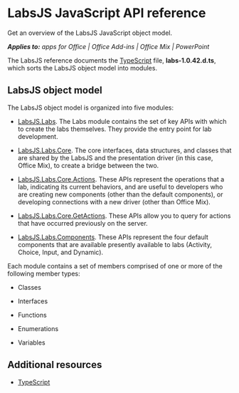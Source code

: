 
# LabsJS JavaScript API reference
Get an overview of the LabsJS JavaScript object model.

 _**Applies to:** apps for Office | Office Add-ins | Office Mix | PowerPoint_

The LabsJS reference documents the [TypeScript](http://www.typescriptlang.org/) file, **labs-1.0.42.d.ts**, which sorts the LabsJS object model into modules.

## LabsJS object model

The LabsJS object model is organized into five modules:


- [LabsJS.Labs](/reference/office-mix/labsjs.labs.md). The Labs module contains the set of key APIs with which to create the labs themselves. They provide the entry point for lab development.
    
- [LabsJS.Labs.Core](/reference/office-mix/labsjs.labs.core.md). The core interfaces, data structures, and classes that are shared by the LabsJS and the presentation driver (in this case, Office Mix), to create a bridge between the two.
    
- [LabsJS.Labs.Core.Actions](/reference/office-mix/labsjs.labs.core.actions.md). These APIs represent the operations that a lab, indicating its current behaviors, and are useful to developers who are creating new components (other than the default components), or developing connections with a new driver (other than Office Mix).
    
- [LabsJS.Labs.Core.GetActions](/reference/office-mix/labsjs.labs.core.getactions.md). These APIs allow you to query for actions that have occurred previously on the server.
    
- [LabsJS.Labs.Components](/reference/office-mix/labsjs.labs.components.md). These APIs represent the four default components that are available presently available to labs (Activity, Choice, Input, and Dynamic).
    
Each module contains a set of members comprised of one or more of the following member types:


- Classes
    
- Interfaces
    
- Functions
    
- Enumerations
    
- Variables
    



## Additional resources



- [TypeScript](http://www.typescriptlang.org/)
    
